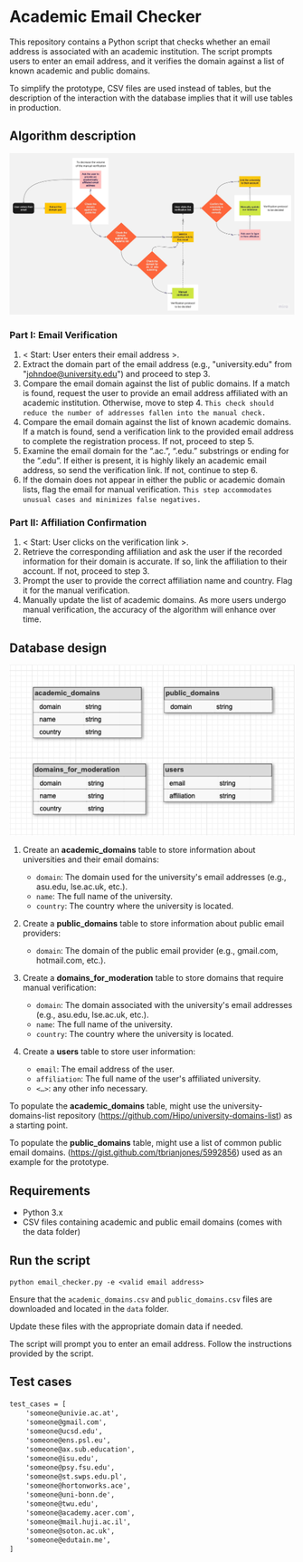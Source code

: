 # Academic Email Checker

This repository contains a Python script that checks whether an email address is associated with an academic institution. The script prompts users to enter an email address, and it verifies the domain against a list of known academic and public domains.

To simplify the prototype, CSV files are used instead of tables, but the description of the interaction with the database implies that it will use tables in production.

## Algorithm description

![algorithm_description](./img/algorithm_description.jpg)

### Part I: Email Verification
1. < Start: User enters their email address >.
2. Extract the domain part of the email address (e.g., "university.edu" from "johndoe@university.edu") and proceed to step 3.
3. Compare the email domain against the list of public domains. If a match is found, request the user to provide an email address affiliated with an academic institution. Otherwise, move to step 4. `This check should reduce the number of addresses fallen into the manual check.`
4. Compare the email domain against the list of known academic domains. If a match is found, send a verification link to the provided email address to complete the registration process. If not, proceed to step 5.
5. Examine the email domain for the “.ac.”, “.edu.” substrings or ending for the “.edu”. If either is present, it is highly likely an academic email address, so send the verification link. If not, continue to step 6.
6. If the domain does not appear in either the public or academic domain lists, flag the email for manual verification. `This step accommodates unusual cases and minimizes false negatives.`

### Part II: Affiliation Confirmation
1. < Start: User clicks on the verification link >.
2. Retrieve the corresponding affiliation and ask the user if the recorded information for their domain is accurate. If so, link the affiliation to their account. If not, proceed to step 3.
3. Prompt the user to provide the correct affiliation name and country. Flag it for the manual verification.
4. Manually update the list of academic domains. As more users undergo manual verification, the accuracy of the algorithm will enhance over time.

## Database design

![data_description](./img/data_description.png)

1. Create an **academic_domains** table to store information about universities and their email domains:
   - `domain`: The domain used for the university's email addresses (e.g., asu.edu, lse.ac.uk, etc.).
   - `name`: The full name of the university.
   - `country`: The country where the university is located.

2. Create a **public_domains** table to store information about public email providers:
   - `domain`: The domain of the public email provider (e.g., gmail.com, hotmail.com, etc.).

3. Create a **domains_for_moderation** table to store domains that require manual verification:
   - `domain`: The domain associated with the university's email addresses (e.g., asu.edu, lse.ac.uk, etc.).
   - `name`: The full name of the university.
   - `country`: The country where the university is located.
4. Create a **users** table to store user information:
   - `email`: The email address of the user.
   - `affiliation`: The full name of the user's affiliated university.
   - `<…>`: any other info necessary.


To populate the **academic_domains** table, might use the university-domains-list repository (https://github.com/Hipo/university-domains-list) as a starting point.

To populate the **public_domains** table, might use a list of common public email domains. (https://gist.github.com/tbrianjones/5992856) used as an example for the prototype.

## Requirements

- Python 3.x
- CSV files containing academic and public email domains (comes with the data folder)

## Run the script

    python email_checker.py -e <valid email address>

Ensure that the `academic_domains.csv` and `public_domains.csv` files are downloaded and located in the `data` folder.

Update these files with the appropriate domain data if needed.

The script will prompt you to enter an email address. Follow the instructions provided by the script.

## Test cases
    test_cases = [
        'someone@univie.ac.at',
        'someone@gmail.com',
        'someone@ucsd.edu',
        'someone@ens.psl.eu',
        'someone@ax.sub.education',
        'someone@isu.edu',
        'someone@psy.fsu.edu',
        'someone@st.swps.edu.pl',
        'someone@hortonworks.ace',
        'someone@uni-bonn.de',
        'someone@twu.edu',
        'someone@academy.acer.com',
        'someone@mail.huji.ac.il',
        'someone@soton.ac.uk',
        'someone@edutain.me',
    ]
